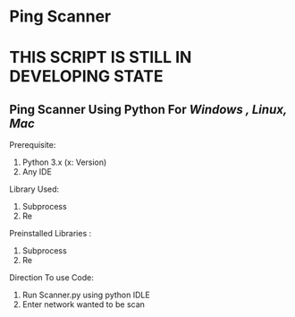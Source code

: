 # Ping Scanner

# THIS SCRIPT IS STILL IN DEVELOPING STATE

## Ping Scanner Using Python For _****Windows , Linux, Mac****_

Prerequisite:
<ol>
<li>Python 3.x (x: Version)</li>
<li>Any IDE</li>
</ol>
 
 Library Used:
 <ol>
 <li> Subprocess</li> <li> Re</li>
  </ol>

Preinstalled Libraries : 
<ol><li> Subprocess</li> <li> Re</li></ol>

 
 Direction To use Code:
 <ol>
 <li>Run Scanner.py using python IDLE </li>
 <li>Enter network wanted to be scan </li>
</ol> 
